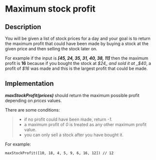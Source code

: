 # Maximum stock profit

## Description

You will be given a list of stock prices for a day and your goal is to return the maximum profit that could have been made by buying a stock at the given price and then selling the stock later on.   
  
For example if the input is **_[45, 24, 35, 31, 40, 38, 11]_** then the maximum profit is **16** because if you bought the stock at _$24_ and sold it at _$40_, a profit of _$16_ was made and this is the largest profit that could be made.

## Implementation

**_maxStockProfit(prices)_** should return the maximum possible profit depending on _prices_ values.

There are some conditions:
>   - if no profit could have been made, return _-1_.
>   - a maximum profit of _0_ is treated as any other maximum profit value.
>   - you can only sell a stock after you have bought it.

For example:

```
maxStockProfit([10, 18, 4, 5, 9, 6, 16, 12]) // 12
```
